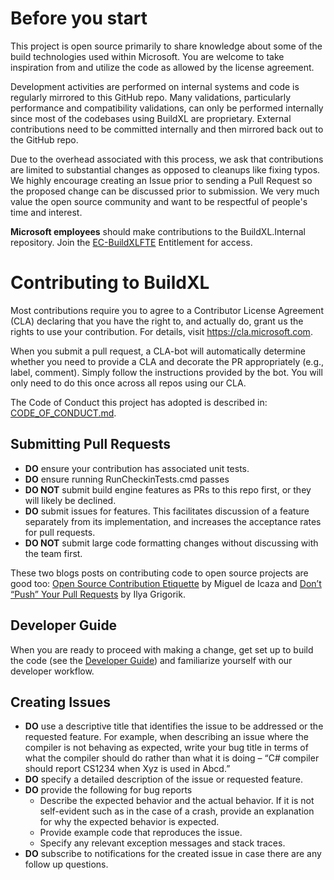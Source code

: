 # Before you start
This project is open source primarily to share knowledge about some of the build technologies used within Microsoft. You are welcome to take inspiration from and utilize the code as allowed by the license agreement.

Development activities are performed on internal systems and code is regularly mirrored to this GitHub repo. Many validations, particularly performance and compatibility validations, can only be performed internally since most of the codebases using BuildXL are proprietary. External contributions need to be committed internally and then mirrored back out to the GitHub repo. 

Due to the overhead associated with this process, we ask that contributions are limited to substantial changes as opposed to cleanups like fixing typos. We highly encourage creating an Issue prior to sending a Pull Request so the proposed change can be discussed prior to submission. We very much value the open source community and want to be respectful of people's time and interest.

**Microsoft employees** should make contributions to the BuildXL.Internal repository. Join the [EC-BuildXLFTE](https://coreidentity.microsoft.com/manage/Entitlement/entitlement/ecbuildxlfte-fva4) Entitlement for access.

# Contributing to BuildXL
Most contributions require you to agree to a Contributor License Agreement (CLA) declaring that you have the right to, and actually do, grant us the rights to use your contribution. For details, visit https://cla.microsoft.com.

When you submit a pull request, a CLA-bot will automatically determine whether you need to provide a CLA and decorate the PR appropriately (e.g., label, comment). Simply follow the instructions provided by the bot. You will only need to do this once across all repos using our CLA.

The Code of Conduct this project has adopted is described in: [CODE_OF_CONDUCT.md](CODE_OF_CONDUCT.md).

## Submitting Pull Requests

- **DO** ensure your contribution has associated unit tests.
- **DO** ensure running RunCheckinTests.cmd passes
- **DO NOT** submit build engine features as PRs to this repo first, or they will likely be declined.
- **DO** submit issues for features. This facilitates discussion of a feature separately from its implementation, and increases the acceptance rates for pull requests.
- **DO NOT** submit large code formatting changes without discussing with the team first.

These two blogs posts on contributing code to open source projects are good too: [Open Source Contribution Etiquette](http://tirania.org/blog/archive/2010/Dec-31.html) by Miguel de Icaza and [Don’t “Push” Your Pull Requests](https://www.igvita.com/2011/12/19/dont-push-your-pull-requests/) by Ilya Grigorik.

## Developer Guide
When you are ready to proceed with making a change, get set up to build the code (see the [Developer Guide](Documentation/Wiki/DeveloperGuide.md)) and familiarize yourself with our developer workflow. 

## Creating Issues

- **DO** use a descriptive title that identifies the issue to be addressed or the requested feature. For example, when describing an issue where the compiler is not behaving as expected, write your bug title in terms of what the compiler should do rather than what it is doing – “C# compiler should report CS1234 when Xyz is used in Abcd.”
- **DO** specify a detailed description of the issue or requested feature.
- **DO** provide the following for bug reports
    - Describe the expected behavior and the actual behavior. If it is not self-evident such as in the case of a crash, provide an explanation for why the expected behavior is expected.
    - Provide example code that reproduces the issue.
    - Specify any relevant exception messages and stack traces.
- **DO** subscribe to notifications for the created issue in case there are any follow up questions.
